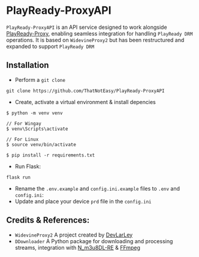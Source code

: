# PlayReady-ProxyAPI
`PlayReady-ProxyAPI` is an API service designed to work alongside [PlayReady-Proxy](https://github.com/ThatNotEasy/PlayReady-Proxy), enabling seamless integration for handling `PlayReady DRM` operations. It is based on `WidevineProxy2` but has been restructured and expanded to support `PlayReady DRM`

## Installation
- Perform a `git clone`

```
git clone https://github.com/ThatNotEasy/PlayReady-ProxyAPI
```

- Create, activate a virtual environment & install depencies

```
$ python -m venv venv

// For Wingay
$ venv\Scripts\activate

// For Linux
$ source venv/bin/activate

$ pip install -r requirements.txt
```

- Run Flask:

```
flask run
```

- Rename the `.env.example` and `config.ini.example` files to `.env` and `config.ini`:
- Update and place your device `prd` file in the `config.ini`

## Credits & References:
- `WidevineProxy2` A project created by [DevLarLey](https://github.com/DevLARLEY)
- `DDownloader` A Python package for downloading and processing streams, integration with [N_m3u8DL-RE](https://github.com/nilaoda/N_m3u8DL-RE) & [FFmpeg](https://www.ffmpeg.org/)

